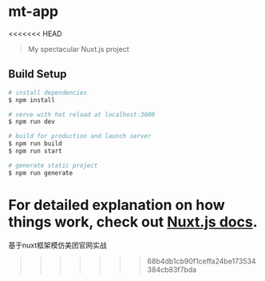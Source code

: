 # mt-app
<<<<<<< HEAD

> My spectacular Nuxt.js project

## Build Setup

``` bash
# install dependencies
$ npm install

# serve with hot reload at localhost:3000
$ npm run dev

# build for production and launch server
$ npm run build
$ npm run start

# generate static project
$ npm run generate
```

For detailed explanation on how things work, check out [Nuxt.js docs](https://nuxtjs.org).
=======
基于nuxt框架模仿美团官网实战
>>>>>>> 68b4db1cb90f1ceffa24be173534384cb83f7bda
